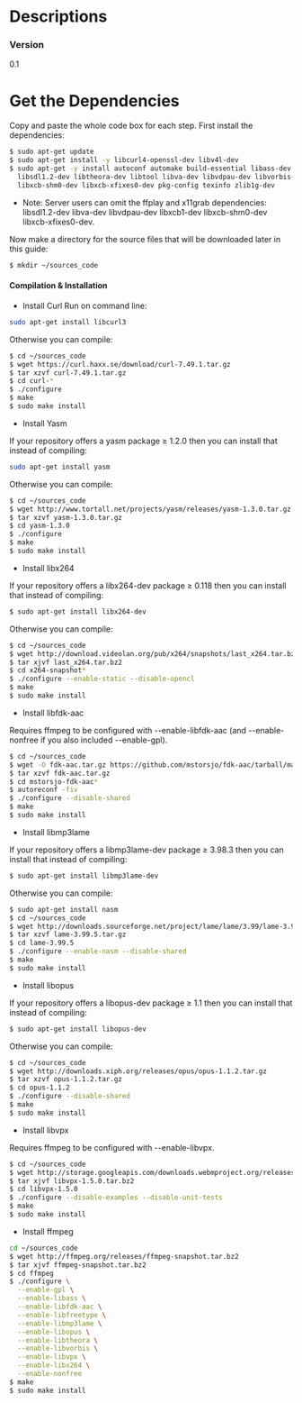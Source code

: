 # Descriptions

### Version
0.1
# Get the Dependencies
Copy and paste the whole code box for each step. First install the dependencies:
```sh
$ sudo apt-get update
$ sudo apt-get install -y libcurl4-openssl-dev libv4l-dev 
$ sudo apt-get -y install autoconf automake build-essential libass-dev libfreetype6-dev \
  libsdl1.2-dev libtheora-dev libtool libva-dev libvdpau-dev libvorbis-dev libxcb1-dev \
  libxcb-shm0-dev libxcb-xfixes0-dev pkg-config texinfo zlib1g-dev
```
* Note: Server users can omit the ffplay and x11grab dependencies: libsdl1.2-dev libva-dev libvdpau-dev libxcb1-dev libxcb-shm0-dev libxcb-xfixes0-dev.

Now make a directory for the source files that will be downloaded later in this guide:
```sh
$ mkdir ~/sources_code
```
#### Compilation & Installation
- Install Curl
Run on command line:
```sh
sudo apt-get install libcurl3
```
Otherwise you can compile:
```sh
$ cd ~/sources_code
$ wget https://curl.haxx.se/download/curl-7.49.1.tar.gz
$ tar xzvf curl-7.49.1.tar.gz
$ cd curl-*
$ ./configure
$ make
$ sudo make install
```
- Install Yasm

If your repository offers a yasm package ≥ 1.2.0 then you can install that instead of compiling:
```sh
sudo apt-get install yasm
```
Otherwise you can compile:
```sh
$ cd ~/sources_code
$ wget http://www.tortall.net/projects/yasm/releases/yasm-1.3.0.tar.gz
$ tar xzvf yasm-1.3.0.tar.gz
$ cd yasm-1.3.0
$ ./configure
$ make
$ sudo make install
```
- Install libx264

If your repository offers a libx264-dev package ≥ 0.118 then you can install that instead of compiling:
```sh
$ sudo apt-get install libx264-dev
```
Otherwise you can compile:
```sh
$ cd ~/sources_code
$ wget http://download.videolan.org/pub/x264/snapshots/last_x264.tar.bz2
$ tar xjvf last_x264.tar.bz2
$ cd x264-snapshot*
$ ./configure --enable-static --disable-opencl
$ make
$ sudo make install
```
- Install libfdk-aac

Requires ffmpeg to be configured with --enable-libfdk-aac (and --enable-nonfree if you also included --enable-gpl).
```sh
$ cd ~/sources_code
$ wget -O fdk-aac.tar.gz https://github.com/mstorsjo/fdk-aac/tarball/master
$ tar xzvf fdk-aac.tar.gz
$ cd mstorsjo-fdk-aac*
$ autoreconf -fiv
$ ./configure --disable-shared
$ make
$ sudo make install
```
- Install libmp3lame

If your repository offers a libmp3lame-dev package ≥ 3.98.3 then you can install that instead of compiling:
```sh
$ sudo apt-get install libmp3lame-dev
```
Otherwise you can compile:
```sh
$ sudo apt-get install nasm
$ cd ~/sources_code
$ wget http://downloads.sourceforge.net/project/lame/lame/3.99/lame-3.99.5.tar.gz
$ tar xzvf lame-3.99.5.tar.gz
$ cd lame-3.99.5
$ ./configure --enable-nasm --disable-shared
$ make
$ sudo make install
```
- Install libopus

If your repository offers a libopus-dev package ≥ 1.1 then you can install that instead of compiling:
```sh
$ sudo apt-get install libopus-dev
```
Otherwise you can compile:
```sh
$ cd ~/sources_code
$ wget http://downloads.xiph.org/releases/opus/opus-1.1.2.tar.gz
$ tar xzvf opus-1.1.2.tar.gz
$ cd opus-1.1.2
$ ./configure --disable-shared
$ make
$ sudo make install
```
- Install libvpx

Requires ffmpeg to be configured with --enable-libvpx.
```sh
$ cd ~/sources_code
$ wget http://storage.googleapis.com/downloads.webmproject.org/releases/webm/libvpx-1.5.0.tar.bz2
$ tar xjvf libvpx-1.5.0.tar.bz2
$ cd libvpx-1.5.0
$ ./configure --disable-examples --disable-unit-tests
$ make
$ sudo make install
```
- Install ffmpeg
```sh
cd ~/sources_code
$ wget http://ffmpeg.org/releases/ffmpeg-snapshot.tar.bz2
$ tar xjvf ffmpeg-snapshot.tar.bz2
$ cd ffmpeg
$ ./configure \
  --enable-gpl \
  --enable-libass \
  --enable-libfdk-aac \
  --enable-libfreetype \
  --enable-libmp3lame \
  --enable-libopus \
  --enable-libtheora \
  --enable-libvorbis \
  --enable-libvpx \
  --enable-libx264 \
  --enable-nonfree
$ make
$ sudo make install
```
